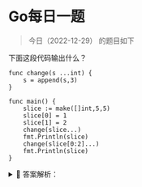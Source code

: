 # Go每日一题

> 今日（2022-12-29） 的题目如下

下面这段代码输出什么？

```golang
func change(s ...int) {
	s = append(s,3)
}

func main() {
	slice := make([]int,5,5)
	slice[0] = 1
	slice[1] = 2
	change(slice...)
	fmt.Println(slice)
	change(slice[0:2]...)
	fmt.Println(slice)
}
```

<details>
<summary style="cursor: pointer">🔑 答案解析：</summary>
<div>

参考答案及解析：

```golang
[1 2 0 0 0]
[1 2 3 0 0]
```

知识点：可变函数、append()操作。

Go 提供的语法糖...，可以将 slice 传进可变函数，不会创建新的切片。第一次调用 change() 时，append() 操作使切片底层数组发生了扩容，原 slice 的底层数组不会改变； 第二次调用change() 函数时，使用了操作符`[i,j]`获得一个新的切片，假定为 slice1，
它的底层数组和原切片底层数组是重合的，不过 slice1 的长度、容量分别是 2、5，所以在 change() 函数中对 slice1 底层数组的修改会影响到原切片。

</div>
</details>